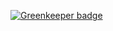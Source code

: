 

[![Greenkeeper badge](https://badges.greenkeeper.io/kkweon/ts-react-redux-mocha-enzyme-starter.svg)](https://greenkeeper.io/)